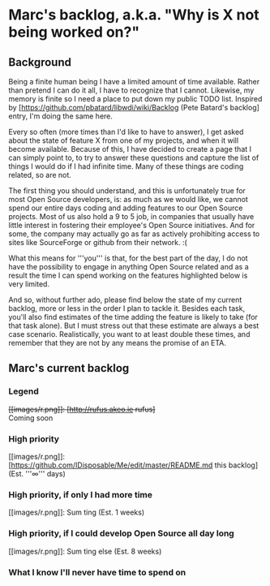 # Marc's backlog, a.k.a. "Why is X not being worked on?"

## Background
Being a finite human being I have a limited amount of time available. Rather than pretend I can do it all, I have to recognize that I cannot. Likewise, my memory is finite so I need a place to put down my public TODO list.  Inspired by  [https://github.com/pbatard/libwdi/wiki/Backlog (Pete Batard's backlog] entry, I'm doing the same here.

Every so often (more times than I'd like to have to answer), I get asked about the state of feature X from one of my projects, and when it will become available. Because of this, I have decided to create a page that I can simply point to, to try to answer these questions and capture the list of things I would do if I had infinite time. Many of these things are coding related, so are not.

The first thing you should understand, and this is unfortunately true for most Open Source developers, is: as much as we would like, we cannot spend our entire days coding and adding features to our Open Source projects. Most of us also hold a 9 to 5 job, in companies that usually have little interest in fostering their employee's Open Source initiatives. And for some, the company may actually go as far as actively prohibiting access to sites like SourceForge or github from their network. :(

What this means for '''you''' is that, for the best part of the day, I do not have the possibility to engage in anything Open Source related and as a result the time I can spend working on the features highlighted below is very limited.

And so, without further ado, please find below the state of my current backlog, more or less in the order I plan to tackle it. Besides each task, you'll also find estimates of the time adding the feature is likely to take (for that task alone). But I must stress out that these estimate are always a best case scenario. Realistically, you want to at least double these times, and remember that they are not by any means the promise of an ETA.

## Marc's current backlog

### Legend
<del>[[images/r.png]]: [http://rufus.akeo.ie rufus]<br/></del>Coming soon<br/>

### High priority
[[images/r.png]]: [https://github.com/IDisposable/Me/edit/master/README.md this backlog] (Est. '''&infin;''' days)<br/>

### High priority, if only I had more time
[[images/r.png]]: Sum ting (Est. 1 weeks)<br/>

### High priority, if I could develop Open Source all day long
[[images/r.png]]: Sum ting else (Est. 8 weeks)<br/>

### What I know I'll never have time to spend on
